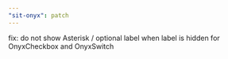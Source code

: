 ```yaml
---
"sit-onyx": patch
---
```


fix: do not show Asterisk / optional label when label is hidden for OnyxCheckbox and OnyxSwitch

